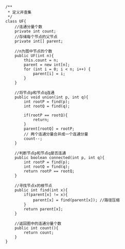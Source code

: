     /**
     * 定义并查集
     */
    class UF{
        //连通分量个数
        private int count;
        //存储每个节点的父节点
        private int[] parent;

        //n为图中节点的个数
        public UF(int n){
            this.count = n;
            parent = new int[n];
            for (int i = 0; i < n; i++) {
                parent[i] = i;
            }
        }

        //将节点p和节点q连通
        public void union(int p, int q){
            int rootP = find(p);
            int rootQ = find(q);

            if(rootP == rootQ){
                return;
            }
            parent[rootQ] = rootP;
            // 两个连通分量合并成一个连通分量
            count--;
        }

        //判断节点p和节点q是否连通
        public boolean connected(int p, int q){
            int rootP = find(p);
            int rootQ = find(q);
            return rootP == rootQ;
        }

        //寻找节点x的根节点
        public int find(int x){
            if(parent[x] != x){
                parent[x] = find(parent[x]); //路径压缩
            }
            return parent[x];
        }

        //返回图中的连通分量个数
        public int count(){
            return count;
        }
    }
